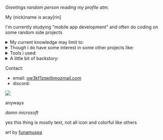 _Greetings random person reading my profile atm._

My (nick)name is acay[rin]

I'm currently studying "mobile app development" and often do coding on some random side projects

<details>
  <summary>My current knowledge may limit to:</summary>
  
  - typescript
  - react
  - c# + unity
  - java
  - kotlin
  - html & scss
  - yaml + json (for config)
  - (used to) php
</details>

<details>
  <summary>Though i do have some interest in some other projects like:</summary>
  
  - [v lang](https://github.com/vlang/v)
  - c/c++
  - go*
  - lua
  - python* (cuz of Artificial Inteligence overtaking the industry)
  - ...
  </details>

<details>
  <summary>Tools i used:</summary>
  
  - nodejs (would like to switch to [bun](https://bun.sh) soon
  - vscodium (libre version of vscode)
  - (basic) git
  - neovim
  - intellij idea / android studio
  - (used to) eclipse ide for java
  - (basic) gimp / krita to edit some ~~stolen~~ artworks
  - ...
  - windows (slimmed ver. by AtlasOS)
  - linux (Arch is prefered, but Debian-based also works)
  - ...
  - [vercel](https://vercel.com)
  - [fly](https://fly.io)
  - [railway](https://railway.app)
  </details>

<details>
  <summary>A little bit of backstory:</summary>
  
  Roughly around 2014 i started to mess around with forum softwares like myBB/phpBB/xenforo/etc. and at some point i started making similar 
  app with some basic HTML and PHP, and then proceeded to make apps like directory management and api for user authenticating something that i'd forgotten about. 
  It's already been at least 6 years since the last time i ever touched PHP.

  2015 was when i started liking minecraft, playing around single player and some cracked multiplayer servers like teamextrememc, exgm, craftrealms, etc.
  Not until 2017 that i started hosting some of my own minecraft servers (tho they were never opened to the public)
  and there i got interested in bukkit plugin development and started learning java to write my own plugins. It was rough at first but i did
  manage to make around 3-4 plugins which only one left exist in my private gitlab repo

  Some interesting websites caught my attenion around 2018 and there i started learning some more basic HTML/CSS/JS. I ended up making a log parser for minecraft,
  copied (as in reusing one's design, not stealing code) a minecraft server web frontend (that didn't go well to a server co-owner at the time so i had to
  take it down) and a personal interactable website with a music player, visualizer, key shortcuts and other things. 
  It was probably my most ambiguos and hell-ish project i made but sadly i wasn't able to retrieve its source code due to unknown reasons.
  
  As for typescript (or javascript), i just noticed nodejs being very popular lately so i kinda learned it ~~half-heartedly~~ for no reason at all, 
  and my first node app was a bot for discord apparently.
  
  For the rest, i learned Kotlin while partaking classes about mobile app dev (they teached in Java but i went with Kotlin instead).
  And for C# - it is a requirement for learning on how to use the Unity engine.
</details>


Contact:
- email: ow3kf1zge@mozmail.com
- discord:
<img src='https://discord.c99.nl/widget/theme-4/448046610723766273.png'>

anyways

 _damn microsoft_
 
 yes this thing is mostly text, not all icon and colorful like others
 
 art by [funamusea](http://skeb.jp/@funamusea)
